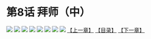 # 第8话 拜师（中）
![](https://mhpic.xiaomingtaiji.net/comic/D/斗破苍穹拆分版/8话/1.jpg-zymk.middle.webp)
![](https://mhpic.xiaomingtaiji.net/comic/D/斗破苍穹拆分版/8话/2.jpg-zymk.middle.webp)
![](https://mhpic.xiaomingtaiji.net/comic/D/斗破苍穹拆分版/8话/3.jpg-zymk.middle.webp)
![](https://mhpic.xiaomingtaiji.net/comic/D/斗破苍穹拆分版/8话/4.jpg-zymk.middle.webp)
![](https://mhpic.xiaomingtaiji.net/comic/D/斗破苍穹拆分版/8话/5.jpg-zymk.middle.webp)
![](https://mhpic.xiaomingtaiji.net/comic/D/斗破苍穹拆分版/8话/6.jpg-zymk.middle.webp)
![](https://mhpic.xiaomingtaiji.net/comic/D/斗破苍穹拆分版/8话/7.jpg-zymk.middle.webp)
![](https://mhpic.xiaomingtaiji.net/comic/D/斗破苍穹拆分版/8话/8.jpg-zymk.middle.webp)
[【上一章】](./7.md)
[【目录】](./README.md)
[【下一章】](./9.md)
